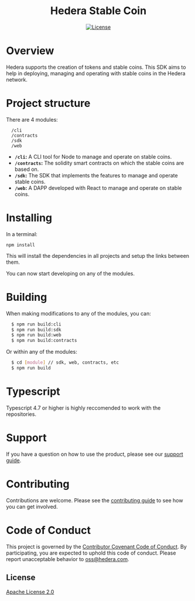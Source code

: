 <div align="center">

# Hedera Stable Coin

[![License](https://img.shields.io/badge/license-apache2-blue.svg)](LICENSE)

</div>


# Overview
Hedera supports the creation of tokens and stable coins. This SDK aims to help in deploying, managing and operating with stable coins in the Hedera network.

# Project structure

There are 4 modules:
````
  /cli            
  /contracts    
  /sdk          
  /web          
````

- **`/cli`:** A CLI tool for Node to manage and operate on stable coins.
- **`/contracts`:** The solidity smart contracts on which the stable coins are based on.
- **`/sdk`:** The SDK that implements the features to manage and operate stable coins.
- **`/web`:** A DAPP developed with React to manage and operate on stable coins.

# Installing

In a terminal:

````
npm install
````
This will install the dependencies in all projects and setup the links between them.

You can now start developing on any of the modules.

# Building
When making modifications to any of the modules, you can:
````bash
  $ npm run build:cli
  $ npm run build:sdk
  $ npm run build:web
  $ npm run build:contracts
````

Or within any of the modules:
````bash
  $ cd [module] // sdk, web, contracts, etc
  $ npm run build
````


# Typescript

Typescript 4.7 or higher is highly reccomended to work with the repositories.


# Support

If you have a question on how to use the product, please see our
[support guide](https://github.com/hashgraph/.github/blob/main/SUPPORT.md).

# Contributing

Contributions are welcome. Please see the
[contributing guide](https://github.com/hashgraph/.github/blob/main/CONTRIBUTING.md)
to see how you can get involved.

# Code of Conduct

This project is governed by the
[Contributor Covenant Code of Conduct](https://github.com/hashgraph/.github/blob/main/CODE_OF_CONDUCT.md). By
participating, you are expected to uphold this code of conduct. Please report unacceptable behavior
to [oss@hedera.com](mailto:oss@hedera.com).

## License

[Apache License 2.0](LICENSE)

